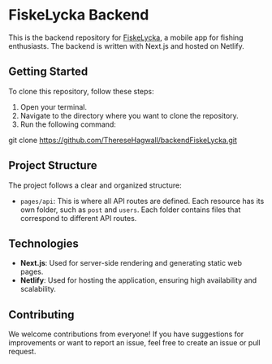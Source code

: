 # FiskeLycka Backend

This is the backend repository for [FiskeLycka](https://github.com/AnnebladFelix/FiskeLycka), a mobile app for fishing enthusiasts. The backend is written with Next.js and hosted on Netlify.

## Getting Started

To clone this repository, follow these steps:

1. Open your terminal.
2. Navigate to the directory where you want to clone the repository.
3. Run the following command:

git clone https://github.com/ThereseHagwall/backendFiskeLycka.git

## Project Structure

The project follows a clear and organized structure:

- `pages/api`: This is where all API routes are defined. Each resource has its own folder, such as `post` and `users`. Each folder contains files that correspond to different API routes.

## Technologies

- **Next.js**: Used for server-side rendering and generating static web pages.
- **Netlify**: Used for hosting the application, ensuring high availability and scalability.

## Contributing

We welcome contributions from everyone! If you have suggestions for improvements or want to report an issue, feel free to create an issue or pull request.
